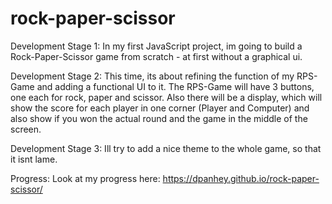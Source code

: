 # rock-paper-scissor
Development Stage 1:
In my first JavaScript project, im going to build a Rock-Paper-Scissor game from scratch - at first without a graphical ui.

Development Stage 2:
This time, its about refining the function of my RPS-Game and adding a functional UI to it.
The RPS-Game will have 3 buttons, one each for rock, paper and scissor.
Also there will be a display, which will show the score for each player in one corner (Player and Computer)
and also show if you won the actual round and the game in the middle of the screen.

Development Stage 3:
Ill try to add a nice theme to the whole game, so that it isnt lame.

Progress:
Look at my progress here: https://dpanhey.github.io/rock-paper-scissor/